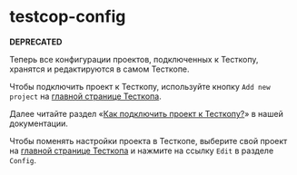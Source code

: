 # testcop-config

**DEPRECATED**

Теперь все конфигурации проектов, подключенных к Тесткопу, хранятся и редактируются в самом Тесткопе.

Чтобы подключить проект к Тесткопу, используйте кнопку `Add new project` на [главной странице Тесткопа][testcop].

Далее читайте раздел «[Как подключить проект к Тесткопу?][how-to-add-project]» в нашей документации.

Чтобы поменять настройки проекта в Тесткопе, выберите свой проект на [главной странице Тесткопа][testcop] и нажмите на ссылку `Edit` в разделе `Config`.

[testcop]: https://testcop.si.yandex-team.ru/
[how-to-add-project]: https://doc.yandex-team.ru/si-infra/tests-stability/testcop/testcop-how-to-add-project.html
